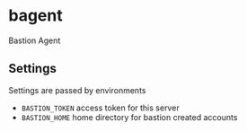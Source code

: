 # bagent

Bastion Agent

## Settings

Settings are passed by environments

* `BASTION_TOKEN` access token for this server
* `BASTION_HOME` home directory for bastion created accounts
